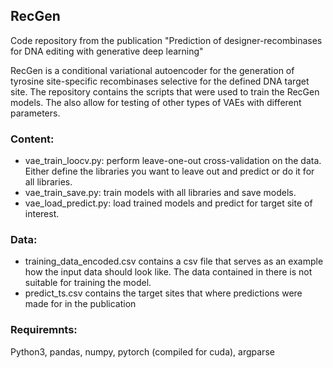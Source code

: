 ## RecGen
Code repository from the publication "Prediction of designer-recombinases for DNA editing with generative deep learning"

RecGen is a conditional variational autoencoder for the generation of tyrosine site-specific recombinases selective for the defined DNA target site. The repository contains the scripts that were used to train the RecGen models. The also allow for testing of other types of VAEs with different parameters.

### Content:

- vae_train_loocv.py: perform leave-one-out cross-validation on the data. Either define the libraries you want to leave out and predict or do it for all libraries.
- vae_train_save.py: train models with all libraries and save models.
- vae_load_predict.py: load trained models and predict for target site of interest.

### Data:
- training_data_encoded.csv contains a csv file that serves as an example how the input data should look like. The data contained in there is not suitable for training the model.
- predict_ts.csv contains the target sites that where predictions were made for in the publication

### Requiremnts:
Python3, pandas, numpy, pytorch (compiled for cuda), argparse
